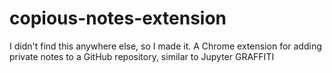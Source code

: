 # copious-notes-extension
I didn't find this anywhere else, so I made it. A Chrome extension for adding private notes to a GitHub repository, similar to Jupyter GRAFFITI

